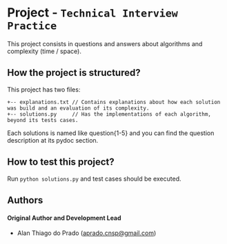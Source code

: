 # Project - `Technical Interview Practice`

This project consists in questions and answers about algorithms and complexity (time / space).

## How the project is structured?

This project has two files:

```
+-- explanations.txt // Contains explanations about how each solution was build and an evaluation of its complexity.
+-- solutions.py     // Has the implementations of each algorithm, beyond its tests cases.
```

Each solutions is named like question{1-5} and you can find the question description at its pydoc section.

## How to test this project?

Run `python solutions.py` and test cases should be executed.

## Authors

#### Original Author and Development Lead

- Alan Thiago do Prado (aprado.cnsp@gmail.com)